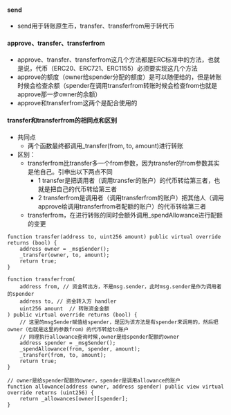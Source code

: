 #### send

- send用于转账原生币，transfer、transferfrom用于转代币

#### approve、transfer、transferfrom

- approve、transfer、transferfrom这几个方法都是ERC标准中的方法，也就是说，代币（ERC20、ERC721、ERC1155）必须要实现这几个方法
- approve的额度（owner给spender分配的额度）是可以随便给的，但是转账时候会检查余额（spender在调用transferfrom转账时候会检查from也就是approve那一步owner的余额）
- approve和transferfrom这两个是配合使用的

#### transfer和transferfrom的相同点和区别

- 共同点
    - 两个函数最终都调用_transfer(from, to, amount)进行转账
- 区别：
    - transferfrom比transfer多一个from参数，因为transfer的from参数其实是他自己。引申出以下两点不同
        - 1 transfer是把调用者（调用transfer的账户）的代币转给第三者，也就是把自己的代币转给第三者
        - 2 transferfrom是调用者（调用transferfrom的账户）把其他人（调用approve给调用transferfrom者配额的账户）的代币转给第三者
    - transferfrom，在进行转账的同时会额外调用_spendAllowance进行配额的变更

``` solidity
function transfer(address to, uint256 amount) public virtual override returns (bool) {
    address owner = _msgSender();
    _transfer(owner, to, amount);
    return true;
}

function transferfrom(
    address from, // 资金转出方，不是msg.sender，此时msg.sender是作为调用者的spender
    address to, // 资金转入方 handler
    uint256 amount  // 转账资金金额
) public virtual override returns (bool) {
    // 这里的msgSender赋值给spender，是因为该方法是有spender来调用的，然后把owner（也就是这里的参数from）的代币转给to账户
    // 同理执行allowance查询时候,owner是给spender配额的owner
    address spender = _msgSender();
    _spendAllowance(from, spender, amount);
    _transfer(from, to, amount);
    return true;
}

// owner是给spender配额的owner，spender是调用allowance的账户
function allowance(address owner, address spender) public view virtual override returns (uint256) {
    return _allowances[owner][spender];
}
```